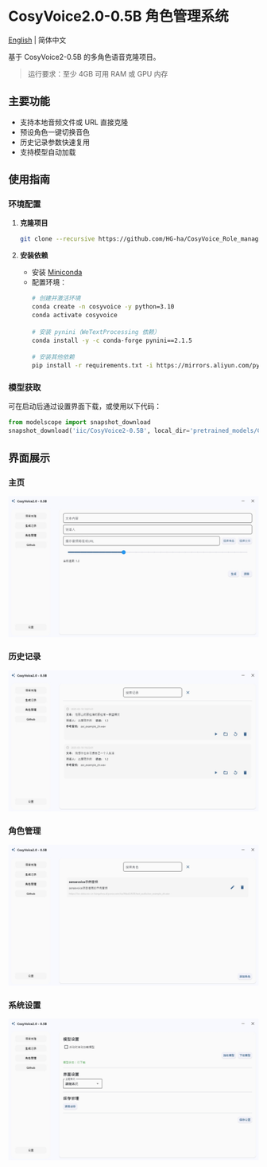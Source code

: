 # CosyVoice2.0-0.5B 角色管理系统

[English](./README_en.md) | 简体中文

基于 CosyVoice2-0.5B 的多角色语音克隆项目。

> 运行要求：至少 4GB 可用 RAM 或 GPU 内存

## 主要功能

- 支持本地音频文件或 URL 直接克隆
- 预设角色一键切换音色
- 历史记录参数快速复用
- 支持模型自动加载

## 使用指南

### 环境配置

1. **克隆项目**
    ```bash
    git clone --recursive https://github.com/HG-ha/CosyVoice_Role_management.git
    ```

2. **安装依赖**
   - 安装 [Miniconda](https://docs.anaconda.com/miniconda/install/#quick-command-line-install)
   - 配置环境：
        ```bash
        # 创建并激活环境
        conda create -n cosyvoice -y python=3.10
        conda activate cosyvoice

        # 安装 pynini（WeTextProcessing 依赖）
        conda install -y -c conda-forge pynini==2.1.5

        # 安装其他依赖
        pip install -r requirements.txt -i https://mirrors.aliyun.com/pypi/simple/ --trusted-host=mirrors.aliyun.com
        ```

### 模型获取

可在启动后通过设置界面下载，或使用以下代码：

```python
from modelscope import snapshot_download
snapshot_download('iic/CosyVoice2-0.5B', local_dir='pretrained_models/CosyVoice2-0.5B')
```

## 界面展示

### 主页
![主页界面](./asset/Home.png)

### 历史记录
![历史记录](./asset/history.png)

### 角色管理
![角色管理](./asset/role.png)

### 系统设置
![系统设置](./asset/setting.png)

